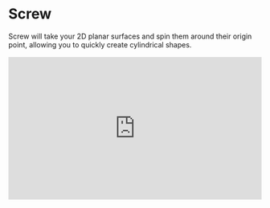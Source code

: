 # Screw

Screw will take your 2D planar surfaces and spin them around their origin point, allowing you to quickly create cylindrical shapes.

<div style="position: relative; padding-top: 56.25%; margin: 1rem 0 2rem;">
    <iframe style="position: absolute; top: 0; right: 0; bottom: 0; left: 0; width: 100% !important; height: 100% !important; margin: 0 !important;" src="https://www.youtube.com/embed/yXjtm6nnDBs?modestbranding=1&rel=0" title="YouTube video player" frameborder="0" allow="accelerometer; autoplay; clipboard-write; encrypted-media; gyroscope; picture-in-picture" allowfullscreen></iframe>
</div>